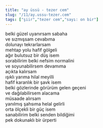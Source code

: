 ```yaml
---
title: "ay üssü - tezer cem"
slug: "/11/ay.ussu-tezer.cem"
tags: ["şiir","tezer cem","sayı: on bir"]
---
```


belki güzel uyanırsam sabaha  
ve sızmışsam cevabıma  
dolunayı tekrarlarsam  
mehtap yolu hafif gölgeli  
ağır bulutsuz bir düş isem  
sorabilirim belki nefsim normalini  
ve soyunabilirsem devamıma  
açıkta kalırsam  
ışıklı yarıma hilal meyilli  
hafif karanlık bir şavk isem  
belki gözlerinde görürüm gelen geçeni  
ve dağılabilirsem alacama  
müsaade alırsam  
yanılmış şahsıma helal gelirli  
orta ölçekli bir güç isem  
sanabilirim belki senden bildiğimi  
pek dokunaklı bir ürperti


